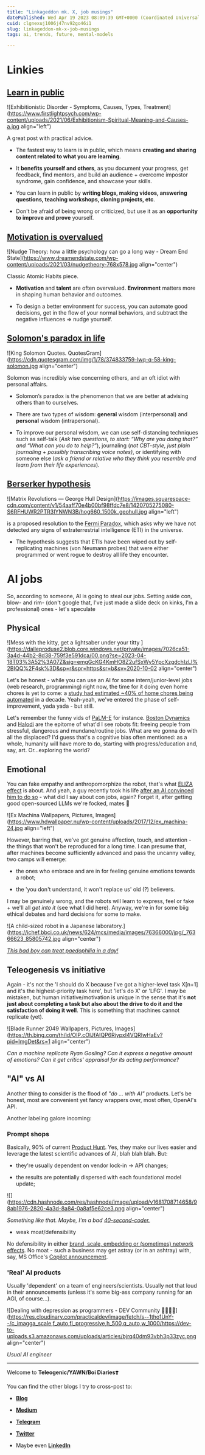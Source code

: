 ```yaml
---
title: "Linkageddon mk. X, job musings"
datePublished: Wed Apr 19 2023 08:09:39 GMT+0000 (Coordinated Universal Time)
cuid: clgnexuj1006j47nv92go46i1
slug: linkageddon-mk-x-job-musings
tags: ai, trends, future, mental-models

---
```


# Linkies

## [Learn in public](https://readwise.io/reader/shared/01gq2awcektk8bxvys99b6km2g)

![Exhibitionistic Disorder - Symptoms, Causes, Types, Treatment](https://www.firstlightpsych.com/wp-content/uploads/2021/06/Exhibitionism-Spiritual-Meaning-and-Causes-a.jpg align="left")

A great post with practical advice.

* The fastest way to learn is in public, which means **creating and sharing content related to what you are learning**.
    
* It **benefits yourself and others**, as you document your progress, get feedback, find mentors, and build an audience + overcome impostor syndrome, gain confidence, and showcase your skills.
    
* You can learn in public by **writing blogs, making videos, answering questions, teaching workshops, cloning projects, etc**.
    
* Don't be afraid of being wrong or criticized, but use it as an **opportunity to improve and prove** yourself.
    

## [Motivation is overvalued](https://readwise.io/reader/shared/01gkza4v5qchbjr6jb8asfhehd)

![Nudge Theory: how a little psychology can go a long way - Dream End State](https://www.dreamendstate.com/wp-content/uploads/2021/03/nudgetheory-768x578.jpg align="center")

Classic Atomic Habits piece.

* **Motivation** and **talent** are often overvalued. **Environment** matters more in shaping human behavior and outcomes.
    
* To design a better environment for success, you can automate good decisions, get in the flow of your normal behaviors, and subtract the negative influences ⇒ nudge yourself.
    

## [Solomon's paradox in life](https://readwise.io/reader/shared/01gsz5vevd85qpv1kv1nbg2yvq/)

![King Solomon Quotes. QuotesGram](https://cdn.quotesgram.com/img/1/78/374833759-lwq-q-58-king-solomon.jpg align="center")

Solomon was incredibly wise concerning others, and an oft idiot with personal affairs.

* Solomon’s paradox is the phenomenon that we are better at advising others than to ourselves.
    
* There are two types of wisdom: **general** wisdom (interpersonal) and **personal** wisdom (intrapersonal).
    
* To improve our personal wisdom, we can use self-distancing techniques such as self-talk (*Ask two questions, to start: “Why are you doing that?” and “What can you do to help?”*), journaling (*not CBT-style, just plain journaling + possibly transcribing voice notes)*, or identifying with someone else (*ask a friend or relative who they think you resemble and learn from their life experiences*).
    

## [Berserker hypothesis](https://readwise.io/reader/shared/01gs09m0n3p6dtmtw4k7fdygce)

![Matrix Revolutions — George Hull Design](https://images.squarespace-cdn.com/content/v1/54aaff70e4b00bf98ffdc7e8/1420705275080-S6RFHUWR2PTR3IYNWN3B/hog660_1500k_geohull.jpg align="left")

is a proposed resolution to the [Fermi Paradox](https://en.wikipedia.org/wiki/Fermi_paradox), which asks why we have not detected any signs of extraterrestrial intelligence (ETI) in the universe.

* The hypothesis suggests that ETIs have been wiped out by self-replicating machines (von Neumann probes) that were either programmed or went rogue to destroy all life they encounter.
    

# AI jobs

So, according to someone, AI is going to steal our jobs. Setting aside con, blow- and rim- (don't google that, I've just made a slide deck on kinks, I'm a professional) ones - let's speculate

## Physical

![Mess with the kitty, get a lightsaber under your titty ](https://dalleproduse2.blob.core.windows.net/private/images/7026ca51-3a4d-44b2-8d38-759f3e591dca/00.png?se=2023-04-18T03%3A52%3A07Z&sig=emgGcKG4KmHO8Z2ufSxWy5YpcXzgdchIzLI%2BIQQ%2F4sk%3D&sp=r&spr=https&sr=b&sv=2020-10-02 align="center")

Let's be honest - while you can use an AI for some intern/junior-level jobs (web research, programming) right now, the time for it doing even home chores is yet to come: a [study had estimated ~40% of home chores being automated](https://www.weforum.org/agenda/2023/04/ai-housework-gender-gap-robots/) in a decade. Yeah-yeah, we've entered the phase of self-improvement, yada yada - but still.

Let's remember the funny vids of [PaLM-E](https://palm-e.github.io/) for instance. [Boston Dynamics](https://www.youtube.com/watch?v=bKDhmENcKto) and [Halodi](https://www.youtube.com/watch?v=8gyWF43NcfA) are the epitome of what'd I see robots fit: freeing people from stressful, dangerous and mundane/routine jobs. What are we gonna do with all the displaced? I'd guess that's a cognitive bias often mentioned: as a whole, humanity will have more to do, starting with progress/education and, say, art. Or...exploring the world?

## Emotional

You can fake empathy and anthropomorphize the robot, that's what [ELIZA effect](https://en.wikipedia.org/wiki/ELIZA_effect) is about. And yeah, a guy recently took his life [after an AI convinced him to do so](https://www.vice.com/en/article/pkadgm/man-dies-by-suicide-after-talking-with-ai-chatbot-widow-says) - what did I say about con jobs, again? Forget it, after getting good open-sourced LLMs we're focked, mates 🤡

![Ex Machina Wallpapers, Pictures, Images](https://www.hdwallpaper.nu/wp-content/uploads/2017/12/ex_machina-24.jpg align="left")

However, barring that, we've got genuine affection, touch, and attention - the things that won't be reproduced for a long time. I can presume that, after machines become sufficiently advanced and pass the uncanny valley, two camps will emerge:

* the ones who embrace and are in for feeling genuine emotions towards a robot;
    
* the 'you don't understand, it won't replace us' old (?) believers.
    

I may be genuinely wrong, and the robots will learn to express, feel or fake + we'll all *get into it* (see what I did here). Anyway, we're in for some biig ethical debates and hard decisions for some to make.

![A child-sized robot in a Japanese laboratory.](https://ichef.bbci.co.uk/news/624/mcs/media/images/76366000/jpg/_76366623_85805742.jpg align="center")

[*This bad boy can treat paedophilia in a day!*](https://www.bbc.com/news/blogs-echochambers-28353238)

## Teleogenesis vs initiative

Again - it's not the 'I should do X because I've got a higher-level task X\[n+1\] and it's the highest-priority task here', but 'let's do X' or 'LFG'. I may be mistaken, but human initiative/motivation is unique in the sense that it's **not just about completing a task but also about the drive to do it and the satisfaction of doing it well**. This is something that machines cannot replicate (yet).

![Blade Runner 2049 Wallpapers, Pictures, Images](https://th.bing.com/th/id/OIP.cOlJfAIQP6RiypxI4VQRIwHaEv?pid=ImgDet&rs=1 align="center")

*Can a machine replicate Ryan Gosling? Can it express a negative amount of emotions? Can it get critics' appraisal for its acting performance?*

## "AI" vs AI

Another thing to consider is the flood of *"do ... with AI"* products. Let's be honest, most are convenient yet fancy wrappers over, most often, OpenAI's API.

Another labeling galore incoming:

### Prompt shops

Basically, 90% of current [Product Hunt](https://producthunt.com/). Yes, they make our lives easier and leverage the latest scientific advances of AI, blah blah blah. But:

* they're usually dependent on vendor lock-in -&gt; API changes;
    
* the results are potentially dispersed with each foundational model update;
    

![](https://cdn.hashnode.com/res/hashnode/image/upload/v1681708714658/98ab1976-2820-4a3d-8a84-0a8af5e62ce3.png align="center")

*Something like that. Maybe, I'm a bad* [*40-second-coder.*](http://airlinepilotguy.com/40-second-boyd/)

* weak moat/defensibility
    

No defensibility in either [brand, scale, embedding or (sometimes) network effects](https://www.nfx.com/post/the-four-types-of-defensibility). No moat - such a business may get astray (or in an ashtray) with, say, MS Office's [Copilot announcement](https://www.microsoft.com/en-us/microsoft-365/blog/2023/03/16/introducing-microsoft-365-copilot-a-whole-new-way-to-work/).

### 'Real' AI products

Usually 'dependent' on a team of engineers/scientists. Usually not that loud in their announcements (unless it's some big-ass company running for an AGI, of course...).

![Dealing with depression as programmers - DEV Community 👩‍💻👨‍💻](https://res.cloudinary.com/practicaldev/image/fetch/s--1tho1UnY--/c_imagga_scale,f_auto,fl_progressive,h_500,q_auto,w_1000/https://dev-to-uploads.s3.amazonaws.com/uploads/articles/bjrq40dm93vbh3p33zyc.png align="center")

*Usual AI engineer*

---

Welcome to **Teleogenic/YAWN/Boi Diaries**❣️

You can find the other blogs I try to cross-post to:

* [**Blog**](https://blog.teleogenic.com/)
    
* [**Medium**](https://baldr.medium.com/)
    
* [**Telegram**](https://t.me/ohmyboi)
    
* [**Twitter**](https://twitter.com/ZakharKogan)
    
* Maybe even [**LinkedIn**](https://www.linkedin.com/in/zakhar-kogan/)